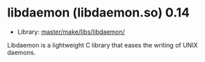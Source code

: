 # libdaemon (libdaemon.so) 0.14
 - Library: [master/make/libs/libdaemon/](https://github.com/Freetz-NG/freetz-ng/tree/master/make/libs/libdaemon/)

Libdaemon is a lightweight C library that eases the writing of UNIX daemons.
